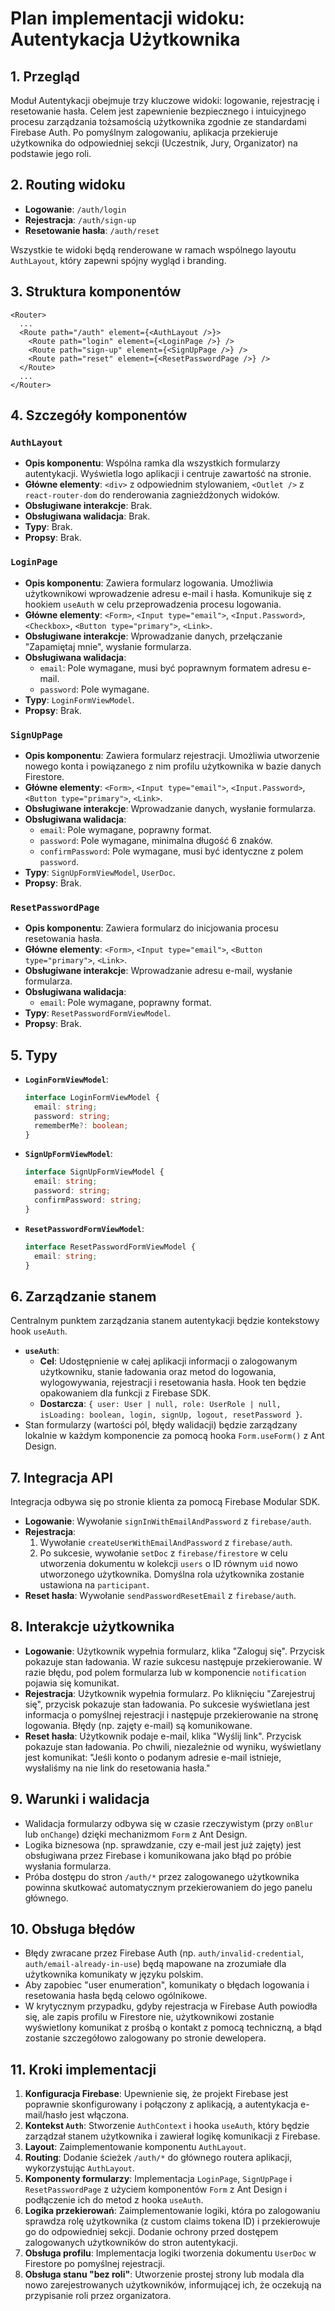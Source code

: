 # Plan implementacji widoku: Autentykacja Użytkownika

## 1. Przegląd

Moduł Autentykacji obejmuje trzy kluczowe widoki: logowanie, rejestrację i resetowanie hasła. Celem jest zapewnienie bezpiecznego i intuicyjnego procesu zarządzania tożsamością użytkownika zgodnie ze standardami Firebase Auth. Po pomyślnym zalogowaniu, aplikacja przekieruje użytkownika do odpowiedniej sekcji (Uczestnik, Jury, Organizator) na podstawie jego roli.

## 2. Routing widoku

- **Logowanie**: `/auth/login`
- **Rejestracja**: `/auth/sign-up`
- **Resetowanie hasła**: `/auth/reset`

Wszystkie te widoki będą renderowane w ramach wspólnego layoutu `AuthLayout`, który zapewni spójny wygląd i branding.

## 3. Struktura komponentów

```
<Router>
  ...
  <Route path="/auth" element={<AuthLayout />}>
    <Route path="login" element={<LoginPage />} />
    <Route path="sign-up" element={<SignUpPage />} />
    <Route path="reset" element={<ResetPasswordPage />} />
  </Route>
  ...
</Router>
```

## 4. Szczegóły komponentów

### `AuthLayout`

- **Opis komponentu**: Wspólna ramka dla wszystkich formularzy autentykacji. Wyświetla logo aplikacji i centruje zawartość na stronie.
- **Główne elementy**: `<div>` z odpowiednim stylowaniem, `<Outlet />` z `react-router-dom` do renderowania zagnieżdżonych widoków.
- **Obsługiwane interakcje**: Brak.
- **Obsługiwana walidacja**: Brak.
- **Typy**: Brak.
- **Propsy**: Brak.

### `LoginPage`

- **Opis komponentu**: Zawiera formularz logowania. Umożliwia użytkownikowi wprowadzenie adresu e-mail i hasła. Komunikuje się z hookiem `useAuth` w celu przeprowadzenia procesu logowania.
- **Główne elementy**: `<Form>`, `<Input type="email">`, `<Input.Password>`, `<Checkbox>`, `<Button type="primary">`, `<Link>`.
- **Obsługiwane interakcje**: Wprowadzanie danych, przełączanie "Zapamiętaj mnie", wysłanie formularza.
- **Obsługiwana walidacja**:
  - `email`: Pole wymagane, musi być poprawnym formatem adresu e-mail.
  - `password`: Pole wymagane.
- **Typy**: `LoginFormViewModel`.
- **Propsy**: Brak.

### `SignUpPage`

- **Opis komponentu**: Zawiera formularz rejestracji. Umożliwia utworzenie nowego konta i powiązanego z nim profilu użytkownika w bazie danych Firestore.
- **Główne elementy**: `<Form>`, `<Input type="email">`, `<Input.Password>`, `<Button type="primary">`, `<Link>`.
- **Obsługiwane interakcje**: Wprowadzanie danych, wysłanie formularza.
- **Obsługiwana walidacja**:
  - `email`: Pole wymagane, poprawny format.
  - `password`: Pole wymagane, minimalna długość 6 znaków.
  - `confirmPassword`: Pole wymagane, musi być identyczne z polem `password`.
- **Typy**: `SignUpFormViewModel`, `UserDoc`.
- **Propsy**: Brak.

### `ResetPasswordPage`

- **Opis komponentu**: Zawiera formularz do inicjowania procesu resetowania hasła.
- **Główne elementy**: `<Form>`, `<Input type="email">`, `<Button type="primary">`, `<Link>`.
- **Obsługiwane interakcje**: Wprowadzanie adresu e-mail, wysłanie formularza.
- **Obsługiwana walidacja**:
  - `email`: Pole wymagane, poprawny format.
- **Typy**: `ResetPasswordFormViewModel`.
- **Propsy**: Brak.

## 5. Typy

- **`LoginFormViewModel`**:
  ```typescript
  interface LoginFormViewModel {
    email: string;
    password: string;
    rememberMe?: boolean;
  }
  ```
- **`SignUpFormViewModel`**:
  ```typescript
  interface SignUpFormViewModel {
    email: string;
    password: string;
    confirmPassword: string;
  }
  ```
- **`ResetPasswordFormViewModel`**:
  ```typescript
  interface ResetPasswordFormViewModel {
    email: string;
  }
  ```

## 6. Zarządzanie stanem

Centralnym punktem zarządzania stanem autentykacji będzie kontekstowy hook `useAuth`.

- **`useAuth`**:
  - **Cel**: Udostępnienie w całej aplikacji informacji o zalogowanym użytkowniku, stanie ładowania oraz metod do logowania, wylogowywania, rejestracji i resetowania hasła. Hook ten będzie opakowaniem dla funkcji z Firebase SDK.
  - **Dostarcza**: `{ user: User | null, role: UserRole | null, isLoading: boolean, login, signUp, logout, resetPassword }`.
- Stan formularzy (wartości pól, błędy walidacji) będzie zarządzany lokalnie w każdym komponencie za pomocą hooka `Form.useForm()` z Ant Design.

## 7. Integracja API

Integracja odbywa się po stronie klienta za pomocą Firebase Modular SDK.

- **Logowanie**: Wywołanie `signInWithEmailAndPassword` z `firebase/auth`.
- **Rejestracja**:
  1. Wywołanie `createUserWithEmailAndPassword` z `firebase/auth`.
  2. Po sukcesie, wywołanie `setDoc` z `firebase/firestore` w celu utworzenia dokumentu w kolekcji `users` o ID równym `uid` nowo utworzonego użytkownika. Domyślna rola użytkownika zostanie ustawiona na `participant`.
- **Reset hasła**: Wywołanie `sendPasswordResetEmail` z `firebase/auth`.

## 8. Interakcje użytkownika

- **Logowanie**: Użytkownik wypełnia formularz, klika "Zaloguj się". Przycisk pokazuje stan ładowania. W razie sukcesu następuje przekierowanie. W razie błędu, pod polem formularza lub w komponencie `notification` pojawia się komunikat.
- **Rejestracja**: Użytkownik wypełnia formularz. Po kliknięciu "Zarejestruj się", przycisk pokazuje stan ładowania. Po sukcesie wyświetlana jest informacja o pomyślnej rejestracji i następuje przekierowanie na stronę logowania. Błędy (np. zajęty e-mail) są komunikowane.
- **Reset hasła**: Użytkownik podaje e-mail, klika "Wyślij link". Przycisk pokazuje stan ładowania. Po chwili, niezależnie od wyniku, wyświetlany jest komunikat: "Jeśli konto o podanym adresie e-mail istnieje, wysłaliśmy na nie link do resetowania hasła."

## 9. Warunki i walidacja

- Walidacja formularzy odbywa się w czasie rzeczywistym (przy `onBlur` lub `onChange`) dzięki mechanizmom `Form` z Ant Design.
- Logika biznesowa (np. sprawdzanie, czy e-mail jest już zajęty) jest obsługiwana przez Firebase i komunikowana jako błąd po próbie wysłania formularza.
- Próba dostępu do stron `/auth/*` przez zalogowanego użytkownika powinna skutkować automatycznym przekierowaniem do jego panelu głównego.

## 10. Obsługa błędów

- Błędy zwracane przez Firebase Auth (np. `auth/invalid-credential`, `auth/email-already-in-use`) będą mapowane na zrozumiałe dla użytkownika komunikaty w języku polskim.
- Aby zapobiec "user enumeration", komunikaty o błędach logowania i resetowania hasła będą celowo ogólnikowe.
- W krytycznym przypadku, gdyby rejestracja w Firebase Auth powiodła się, ale zapis profilu w Firestore nie, użytkownikowi zostanie wyświetlony komunikat z prośbą o kontakt z pomocą techniczną, a błąd zostanie szczegółowo zalogowany po stronie dewelopera.

## 11. Kroki implementacji

1.  **Konfiguracja Firebase**: Upewnienie się, że projekt Firebase jest poprawnie skonfigurowany i połączony z aplikacją, a autentykacja e-mail/hasło jest włączona.
2.  **Kontekst `Auth`**: Stworzenie `AuthContext` i hooka `useAuth`, który będzie zarządzał stanem użytkownika i zawierał logikę komunikacji z Firebase.
3.  **Layout**: Zaimplementowanie komponentu `AuthLayout`.
4.  **Routing**: Dodanie ścieżek `/auth/*` do głównego routera aplikacji, wykorzystując `AuthLayout`.
5.  **Komponenty formularzy**: Implementacja `LoginPage`, `SignUpPage` i `ResetPasswordPage` z użyciem komponentów `Form` z Ant Design i podłączenie ich do metod z hooka `useAuth`.
6.  **Logika przekierowań**: Zaimplementowanie logiki, która po zalogowaniu sprawdza rolę użytkownika (z custom claims tokena ID) i przekierowuje go do odpowiedniej sekcji. Dodanie ochrony przed dostępem zalogowanych użytkowników do stron autentykacji.
7.  **Obsługa profilu**: Implementacja logiki tworzenia dokumentu `UserDoc` w Firestore po pomyślnej rejestracji.
8.  **Obsługa stanu "bez roli"**: Utworzenie prostej strony lub modala dla nowo zarejestrowanych użytkowników, informującej ich, że oczekują na przypisanie roli przez organizatora.
